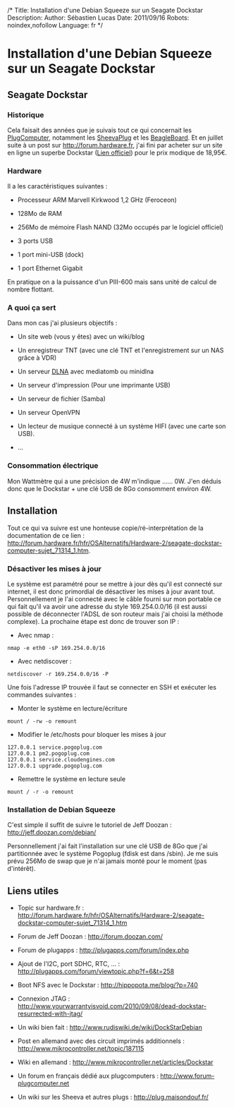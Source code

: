 /*
Title: Installation d'une Debian Squeeze sur un Seagate Dockstar
Description: 
Author: Sébastien Lucas
Date: 2011/09/16
Robots: noindex,nofollow
Language: fr
*/
# Installation d'une Debian Squeeze sur un Seagate Dockstar

## Seagate Dockstar
### Historique

Cela faisait des années que je suivais tout ce qui concernait les [PlugComputer](http://fr.wikipedia.org/wiki/Special:Search?search=PlugComputer), notamment les [SheevaPlug](http://fr.wikipedia.org/wiki/Special:Search?search=SheevaPlug) et les [BeagleBoard](http://fr.wikipedia.org/wiki/Special:Search?search=BeagleBoard). Et en juillet suite à un post sur http://forum.hardware.fr, j'ai fini par acheter sur un site en ligne un superbe Dockstar ([Lien officiel](http://www.seagate.com/www/fr-fr/products/network_storage/freeagent_dockstar/)) pour le prix modique de 18,95€. 

### Hardware

Il a les caractéristiques suivantes :

*	Processeur ARM Marvell Kirkwood 1,2 GHz (Feroceon)

*	128Mo de RAM

*	256Mo de mémoire Flash NAND (32Mo occupés par le logiciel officiel)

*	3 ports USB

*	1 port mini-USB (dock)

*	1 port Ethernet Gigabit

En pratique on a la puissance d'un PIII-600 mais sans unité de calcul de nombre flottant.
### A quoi ça sert

Dans mon cas j'ai plusieurs objectifs :

*	Un site web (vous y êtes) avec un wiki/blog

*	Un enregistreur TNT (avec une clé TNT et l'enregistrement sur un NAS grâce à VDR)

*	Un serveur [DLNA](http://fr.wikipedia.org/wiki/Special:Search?search=DLNA) avec mediatomb ou minidlna

*	Un serveur d'impression (Pour une imprimante USB)

*	Un serveur de fichier (Samba)

*	Un serveur OpenVPN

*	Un lecteur de musique connecté à un système HIFI (avec une carte son USB).

*	...
### Consommation électrique

Mon Wattmètre qui a une précision de 4W m'indique ...... 0W. J'en déduis donc que le Dockstar + une clé USB de 8Go consomment environ 4W.
## Installation

Tout ce qui va suivre est une honteuse copie/ré-interprétation de la documentation de ce lien : http://forum.hardware.fr/hfr/OSAlternatifs/Hardware-2/seagate-dockstar-computer-sujet_71314_1.htm.
### Désactiver les mises à jour

Le système est paramétré pour se mettre à jour dès qu'il est connecté sur internet, il est donc primordial de désactiver les mises à jour avant tout. Personnellement je l'ai connecté avec le câble fourni sur mon portable ce qui fait qu'il va avoir une adresse du style 169.254.0.0/16 (il est aussi possible de déconnecter l'ADSL de son routeur mais j'ai choisi la méthode complexe). La prochaine étape est donc de trouver son IP :

*	Avec nmap :
```
nmap -e eth0 -sP 169.254.0.0/16
```

*	Avec netdiscover :
```
netdiscover -r 169.254.0.0/16 -P
```
Une fois l'adresse IP trouvée il faut se connecter en SSH et exécuter les commandes suivantes :

*	Monter le système en lecture/écriture
```
mount / -rw -o remount
```

*	Modifier le /etc/hosts pour bloquer les mises à jour
```
127.0.0.1 service.pogoplug.com
127.0.0.1 pm2.pogoplug.com
127.0.0.1 service.cloudengines.com
127.0.0.1 upgrade.pogoplug.com
```

*	Remettre le système en lecture seule
```
mount / -r -o remount
```
### Installation de Debian Squeeze

C'est simple il suffit de suivre le tutoriel de Jeff Doozan : http://jeff.doozan.com/debian/

Personnellement j'ai fait l'installation sur une clé USB de 8Go que j'ai partitionnée avec le système Pogoplug (fdisk est dans /sbin). Je me suis prévu 256Mo de swap que je n'ai jamais monté pour le moment (pas d'intérêt).
## Liens utiles

*	Topic sur hardware.fr : http://forum.hardware.fr/hfr/OSAlternatifs/Hardware-2/seagate-dockstar-computer-sujet_71314_1.htm

*	Forum de Jeff Doozan : http://forum.doozan.com/

*	Forum de plugapps : http://plugapps.com/forum/index.php

*	Ajout de l'I2C, port SDHC, RTC, ... : http://plugapps.com/forum/viewtopic.php?f=6&t=258

*	Boot NFS avec le Dockstar : http://hippopota.me/blog/?p=740

*	Connexion JTAG : http://www.yourwarrantyisvoid.com/2010/09/08/dead-dockstar-resurrected-with-jtag/ 

*	Un wiki bien fait : http://www.rudiswiki.de/wiki/DockStarDebian

*	Post en allemand avec des circuit imprimés additionnels : http://www.mikrocontroller.net/topic/187115

*	Wiki en allemand : http://www.mikrocontroller.net/articles/Dockstar

*	Un forum en français dédié aux plugcomputers : http://www.forum-plugcomputer.net

*	Un wiki sur les Sheeva et autres plugs : http://plug.maisondouf.fr/

